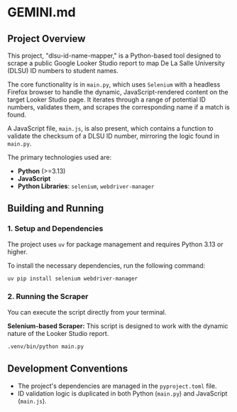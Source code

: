 # GEMINI.md

## Project Overview

This project, "dlsu-id-name-mapper," is a Python-based tool designed to scrape a public Google Looker Studio report to map De La Salle University (DLSU) ID numbers to student names.

The core functionality is in `main.py`, which uses `Selenium` with a headless Firefox browser to handle the dynamic, JavaScript-rendered content on the target Looker Studio page. It iterates through a range of potential ID numbers, validates them, and scrapes the corresponding name if a match is found.

A JavaScript file, `main.js`, is also present, which contains a function to validate the checksum of a DLSU ID number, mirroring the logic found in `main.py`.

The primary technologies used are:
*   **Python** (>=3.13)
*   **JavaScript**
*   **Python Libraries**: `selenium`, `webdriver-manager`

## Building and Running

### 1. Setup and Dependencies

The project uses `uv` for package management and requires Python 3.13 or higher.

To install the necessary dependencies, run the following command:
```bash
uv pip install selenium webdriver-manager
```

### 2. Running the Scraper

You can execute the script directly from your terminal.

**Selenium-based Scraper:**
This script is designed to work with the dynamic nature of the Looker Studio report.
```bash
.venv/bin/python main.py
```

## Development Conventions

*   The project's dependencies are managed in the `pyproject.toml` file.
*   ID validation logic is duplicated in both Python (`main.py`) and JavaScript (`main.js`).

